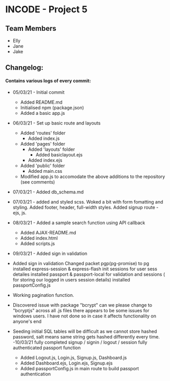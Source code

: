 # INCODE - Project 5

## Team Members

- Elly
- Jane
- Jake

## Changelog:

#### Contains various logs of every commit:

- 05/03/21 - Initial commit
  - Added README.md
  - Initialised npm (package.json)
  - Added a basic app.js
- 06/03/21 - Set up basic route and layouts
  - Added 'routes' folder
    - Added index.js
  - Added 'pages' folder
    - Added 'layouts' folder
      - Added basiclayout.ejs
    - Added index.ejs
  - Added 'public' folder
    - Added main.css
  - Modified app.js to accomodate the above additions to the repository (see comments)
- 07/03/21 - Added db_schema.md
- 07/03/21 - added and styled scss. Woked a bit with form fomatting and styling. Added footer, header, full-width styles. Added signup route - ejs, js.
- 08/03/21 - Added a sample search function using API callback

  - Added AJAX-README.md
  - Added index.html
  - Added scripts.js

- 09/03/21 - Added sign in validation
- Added sign in validation
  Changed packet pgp(pg-promise) to pg
  installed express-session & express-flash
  init sessions for user sess detailes
  installed passport & passport-local for validation and sessions ( for storing our logged in users session details)
  installed passportConfig.js
- Working pagination function.
- Discovered issue with package "bcrypt" can we please change to "bcryptjs" across all .js files there appears to be some issues for windows users. I have not done so in case it affects functionality on anyone's end
- Seeding initial SQL tables will be difficult as we cannot store hashed password, salt means same string gets hashed differently every time.
  -10/03/21
  fully completed signup / signin / logout / session
  fully authenticated passport function
  - Added Logout.js, Login.js, Signup.js, Dashboard.js
  - Added Dashboard.ejs, Login.ejs, Signup.ejs
  - Added passportConfig.js in main route to build passport authentication

